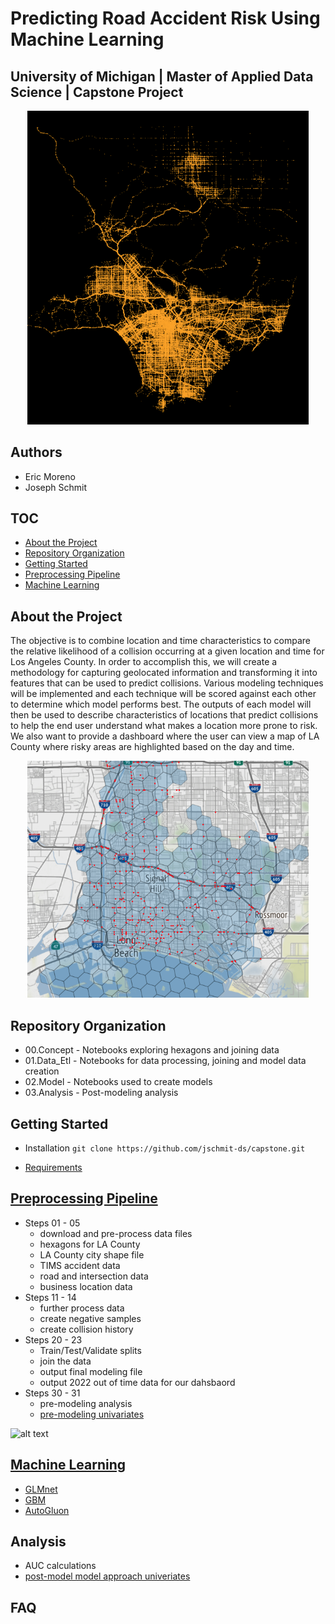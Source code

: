 # Predicting Road Accident Risk Using Machine Learning
## University of Michigan | Master of Applied Data Science | Capstone Project

<p align="center" width="100%">
    <img width="450" src="/assets/all_collisions.png "> 
</p>

## Authors
- Eric Moreno
- Joseph Schmit



## TOC
 - [About the Project](#about-the-project)
 - [Repository Organization](#repository-organization)
 - [Getting Started](#getting-started)
 - [Preprocessing Pipeline](#preprocessing-pipeline)
 - [Machine Learning](#machine-learning)

<!-- toc -->

## About the Project
The objective is to combine location and time characteristics to compare the relative likelihood of a collision occurring at a given location and time for Los Angeles County.  In order to accomplish this, we will create a methodology for capturing geolocated information and transforming it into features that can be used to predict collisions.  Various modeling techniques will be implemented and each technique will be scored against each other to determine which model performs best.
The outputs of each model will then be used to describe characteristics of locations that predict collisions to help the end user understand what makes a location more prone to risk.  We also want to provide a dashboard where the user can view a map of LA County where risky areas are highlighted based on the day and time.

<p align="center" width="100%">
    <img width="450" src="/assets/hexagon_collisions.png"> 
</p>

## Repository Organization
- 00.Concept - Notebooks exploring hexagons and joining data
- 01.Data_Etl - Notebooks for data processing, joining and model data creation
- 02.Model - Notebooks used to create models
- 03.Analysis - Post-modeling analysis

## Getting Started
- Installation
```git clone https://github.com/jschmit-ds/capstone.git```

- [Requirements](/requirements.txt)


## [Preprocessing Pipeline](/01.Data_Etl)
- Steps 01 - 05
    - download and pre-process data files
    - hexagons for LA County
    - LA County city shape file
    - TIMS accident data
    - road and intersection data
    - business location data
- Steps 11 - 14
    - further process data
    - create negative samples
    - create collision history
- Steps 20 - 23
    - Train/Test/Validate splits
    - join the data
    - output final modeling file
    - output 2022 out of time data for our dahsbaord
 - Steps 30 - 31
    - pre-modeling analysis
    - [pre-modeling univariates](/01.Data_Etl/pre-modeling_univariates.pdf)

![alt text](https://github.com/emoreno-hub/capstone/blob/main/assets/Data%20Model.jpg)

## [Machine Learning](/02.Model)
 - [GLMnet](/02.Model/GLMnet.ipynb)
 - [GBM](/02.Model/GBM.ipynb)
 - [AutoGluon](/02.Model/AutoGluon_Training.ipynb)

## Analysis
 - AUC calculations
 - [post-model model approach univeriates](/03.Analysis/validation_univariates.pdf)

## FAQ
